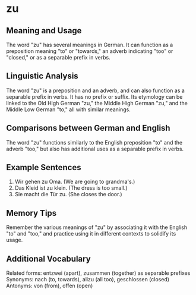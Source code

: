 # zu
## Meaning and Usage
The word "zu" has several meanings in German. It can function as a preposition meaning "to" or "towards," an adverb indicating "too" or "closed," or as a separable prefix in verbs.

## Linguistic Analysis
The word "zu" is a preposition and an adverb, and can also function as a separable prefix in verbs. It has no prefix or suffix. Its etymology can be linked to the Old High German "zu," the Middle High German "zu," and the Middle Low German "to," all with similar meanings.

## Comparisons between German and English
The word "zu" functions similarly to the English preposition "to" and the adverb "too," but also has additional uses as a separable prefix in verbs.

## Example Sentences
1. Wir gehen zu Oma. (We are going to grandma's.)
2. Das Kleid ist zu klein. (The dress is too small.)
3. Sie macht die Tür zu. (She closes the door.)

## Memory Tips
Remember the various meanings of "zu" by associating it with the English "to" and "too," and practice using it in different contexts to solidify its usage.

## Additional Vocabulary
Related forms: entzwei (apart), zusammen (together) as separable prefixes
Synonyms: nach (to, towards), allzu (all too), geschlossen (closed)
Antonyms: von (from), offen (open)